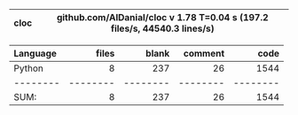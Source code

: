 cloc|github.com/AlDanial/cloc v 1.78  T=0.04 s (197.2 files/s, 44540.3 lines/s)
--- | ---

Language|files|blank|comment|code
:-------|-------:|-------:|-------:|-------:
Python|8|237|26|1544
--------|--------|--------|--------|--------
SUM:|8|237|26|1544
